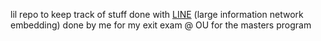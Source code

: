 lil repo to keep track of stuff done with [LINE](https://arxiv.org/pdf/1503.03578v1.pdf) (large information network embedding) done by me for my exit exam @ OU for the masters program
